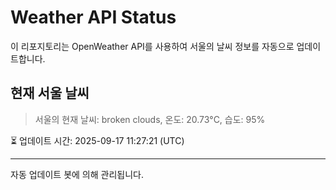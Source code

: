 
# Weather API Status

이 리포지토리는 OpenWeather API를 사용하여 서울의 날씨 정보를 자동으로 업데이트합니다.

## 현재 서울 날씨
> 서울의 현재 날씨: broken clouds, 온도: 20.73°C, 습도: 95%

⏳ 업데이트 시간: 2025-09-17 11:27:21 (UTC)

---
자동 업데이트 봇에 의해 관리됩니다.
